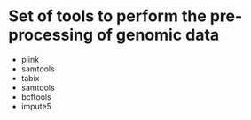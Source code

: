 # Set of tools to perform the pre-processing of genomic data

- plink
- samtools
- tabix
- samtools
- bcftools
- impute5
